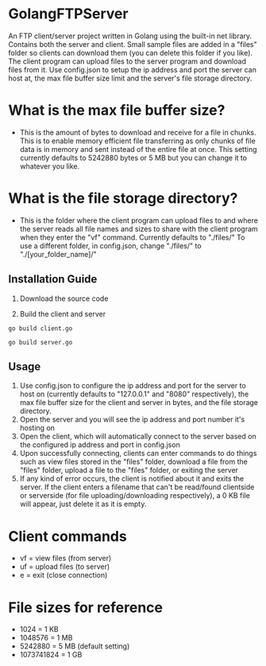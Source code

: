 # GolangFTPServer
An FTP client/server project written in Golang using the built-in net library. Contains both the server and client. Small sample files are added in a "files" folder so clients can download them (you can delete this folder if you like). The client program can upload files to the server program and download files from it. Use config.json to setup the ip address and port the server can host at, the max file buffer size limit and the server's file storage directory.

# What is the max file buffer size?
* This is the amount of bytes to download and receive for a file in chunks. This is to enable memory efficient file transferring as only chunks of file data is in memory and sent instead of the entire file at once. This setting currently defaults to 5242880 bytes or 5 MB but you can change it to whatever you like.

# What is the file storage directory?
* This is the folder where the client program can upload files to and where the server reads all file names and sizes to share with the client program when they enter the "vf" command. Currently defaults to "./files/" To use a different folder, in config.json, change "./files/" to "./[your_folder_name]/"

## Installation Guide
1. Download the source code

2. Build the client and server

```
go build client.go
```

```
go build server.go
```

## Usage
1. Use config.json to configure the ip address and port for the server to host on (currently defaults to "127.0.0.1" and "8080" respectively), the max file buffer size for the client and server in bytes, and the file storage directory.
2. Open the server and you will see the ip address and port number it's hosting on
3. Open the client, which will automatically connect to the server based on the configured ip address and port in config.json
4. Upon successfully connecting, clients can enter commands to do things such as view files stored in the "files" folder, download a file from the "files" folder, upload a file to the "files" folder, or exiting the server
5. If any kind of error occurs, the client is notified about it and exits the server. If the client enters a filename that can't be read/found clientside or serverside (for file uploading/downloading respectively), a 0 KB file will appear, just delete it as it is empty.

# Client commands
* vf = view files (from server)
* uf = upload files (to server)
* e = exit (close connection)

# File sizes for reference
* 1024 = 1 KB
* 1048576 = 1 MB
* 5242880 = 5 MB (default setting)
* 1073741824 = 1 GB
